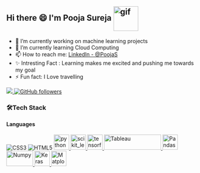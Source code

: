 <p align="center", width="65", height="16";><H2> Hi there 😄 I'm Pooja Sureja
<img align="center" src="https://camo.githubusercontent.com/df4fb9a38043d36f53a99506dc11314da83a1053019f90366c4f13f331d5d824/68747470733a2f2f692e70696e696d672e636f6d2f6f726967696e616c732f62392f33372f31322f62393337313237336165393461393436653932303734643162393639363638302e676966" width="65" height="65" alt="gif" data-canonical-src="https://i.pinimg.com/originals/b9/37/12/b9371273ae94a946e92074d1b9696680.gif" style="max-width: 100%;">
</h2></p>

- 🔭 I’m currently working on machine learning projects
- 🌱 I’m currently learning Cloud Computing
- 📫 How to reach me: <a href="https://www.linkedin.com/in/poojasureja11/" rel="nofollow">LinkedIn - @PoojaS</a>
- ✨ Intresting Fact : Learning makes me excited and pushing me towards my goal
- ⚡ Fun fact: I Love travelling

<p dir="auto">
<a href="https://www.linkedin.com/in/poojasureja11/" rel="nofollow"><img src="https://img.shields.io/badge/PoojaS-%20-blue?style=flat-square&logo=linkedin&label=PoojaS&labelColor=blue">
</a> 
<a href="https://github.com/iampawan"><img alt="GitHub followers" src="https://img.shields.io/github/followers/PoojaS?label=PoojaS&style=social">
</a>
</p>
<h3>🛠Tech Stack</h3>
<h4>Languages</h4>
<p dir="auto">
<a target="_blank" rel="https://html.spec.whatwg.org/multipage/" rel="nofollow"><img src="https://camo.githubusercontent.com/e6b67b27998fca3bccf4c0ee479fc8f9de09d91f389cccfbe6cb1e29c10cfbd7/68747470733a2f2f696d672e736869656c64732e696f2f62616467652f637373332d2532333135373242362e7376673f7374796c653d666f722d7468652d6261646765266c6f676f3d63737333266c6f676f436f6c6f723d7768697465" alt="CSS3" data-canonical-src="https://img.shields.io/badge/css3-%231572B6.svg?style=for-the-badge&amp;logo=css3&amp;logoColor=white" style="max-width: 100%;"></a>
<a target="_blank" rel="https://www.w3.org/Style/CSS/Overview.en.html" rel="nofollow"><img src="https://camo.githubusercontent.com/49fbb99f92674cc6825349b154b65aaf4064aec465d61e8e1f9fb99da3d922a1/68747470733a2f2f696d672e736869656c64732e696f2f62616467652f68746d6c352d2532334533344632362e7376673f7374796c653d666f722d7468652d6261646765266c6f676f3d68746d6c35266c6f676f436f6c6f723d7768697465" alt="HTML5" data-canonical-src="https://img.shields.io/badge/html5-%23E34F26.svg?style=for-the-badge&amp;logo=html5&amp;logoColor=white" style="max-width: 100%;"></a>
<a href="https://www.python.org" rel="nofollow"> <img src="https://camo.githubusercontent.com/4575a0a9c24b0dfd5cf21d206f98b5f72761eaaa139f4debdbb526162170485c/68747470733a2f2f75706c6f61642e77696b696d656469612e6f72672f77696b6970656469612f636f6d6d6f6e732f7468756d622f632f63332f507974686f6e2d6c6f676f2d6e6f746578742e7376672f3132303070782d507974686f6e2d6c6f676f2d6e6f746578742e7376672e706e67" alt="python" width="40" height="40" data-canonical-src="https://upload.wikimedia.org/wikipedia/commons/thumb/c/c3/Python-logo-notext.svg/1200px-Python-logo-notext.svg.png" style="max-width: 100%;"> </a> 
<a href="https://scikit-learn.org/stable/"> <img src="https://camo.githubusercontent.com/69ce21304adac467a8251181f98932e1785abd9d718cdd8edc78d1abbf2dcb49/68747470733a2f2f75706c6f61642e77696b696d656469612e6f72672f77696b6970656469612f636f6d6d6f6e732f302f30352f5363696b69745f6c6561726e5f6c6f676f5f736d616c6c2e737667" alt="scikit_learn" width="40" height="40" data-canonical-src="https://upload.wikimedia.org/wikipedia/commons/0/05/Scikit_learn_logo_small.svg" style="max-width: 100%;"> </a> 
<a href="https://www.tensorflow.org" rel="nofollow"> <img src="https://camo.githubusercontent.com/b861b92581ad5a7b81147073d729eda727f71985d72f3dd198e0afd792a6f9de/68747470733a2f2f7777772e766563746f726c6f676f2e7a6f6e652f6c6f676f732f74656e736f72666c6f772f74656e736f72666c6f772d69636f6e2e737667" alt="tensorflow" width="40" height="40" data-canonical-src="https://www.vectorlogo.zone/logos/tensorflow/tensorflow-icon.svg" style="max-width: 100%;"> </a> 
<a href="https://www.tableau.com/" rel="nofollow"> <img src="https://camo.githubusercontent.com/31ddc63f20e06108ed9d7e8104c75df40db046c360dab0b9612170bf31e23bdd/68747470733a2f2f7777772e7461626c6561752e636f6d2f7468656d65732f637573746f6d2f7461626c6561755f7777772f6c6f676f2e706e67" alt="Tableau" width="150" height="40" data-canonical-src="https://www.tableau.com/themes/custom/tableau_www/logo.png" style="max-width: 100%;"> </a>
<a href="https://pandas.pydata.org/" rel="nofollow"> <img src="https://camo.githubusercontent.com/1c46cf6d41b8746223bf9f15d4e62e7cbc7197893afe015ab01ef70f96e2ac06/68747470733a2f2f70616e6461732e7079646174612e6f72672f7374617469632f696d672f70616e6461735f6d61726b2e737667" alt="Pandas" width="40" height="40" data-canonical-src="https://pandas.pydata.org/static/img/pandas_mark.svg" style="max-width: 100%;"> </a> 
<a href="https://numpy.org/" rel="nofollow"> <img src="https://camo.githubusercontent.com/669fdd809fee8343acad2fd9bfc613221d46090da492bdb1bc7aa22c54becf1b/68747470733a2f2f75706c6f61642e77696b696d656469612e6f72672f77696b6970656469612f636f6d6d6f6e732f7468756d622f332f33312f4e756d50795f6c6f676f5f323032302e7376672f37363870782d4e756d50795f6c6f676f5f323032302e7376672e706e67" alt="Numpy" width="70" height="40" data-canonical-src="https://upload.wikimedia.org/wikipedia/commons/thumb/3/31/NumPy_logo_2020.svg/768px-NumPy_logo_2020.svg.png" style="max-width: 100%;"> </a> 
<a href="https://keras.io/" rel="nofollow"> <img src="https://camo.githubusercontent.com/1604a38ba0d9486d3ef957bc02379626160ccbcaea226328c0234b225c681ad1/68747470733a2f2f75706c6f61642e77696b696d656469612e6f72672f77696b6970656469612f636f6d6d6f6e732f7468756d622f612f61652f4b657261735f6c6f676f2e7376672f37363870782d4b657261735f6c6f676f2e7376672e706e67" alt="Keras" width="40" height="40" data-canonical-src="https://upload.wikimedia.org/wikipedia/commons/thumb/a/ae/Keras_logo.svg/768px-Keras_logo.svg.png" style="max-width: 100%;"> </a> 
<a href="https://matplotlib.org/" rel="nofollow"> <img src="https://camo.githubusercontent.com/9b6fcace6e5ad32f4d94f538b8a4a3e2d45a03bbb04b19d458fc388bb386c993/68747470733a2f2f75706c6f61642e77696b696d656469612e6f72672f77696b6970656469612f636f6d6d6f6e732f7468756d622f302f30312f437265617465645f776974685f4d6174706c6f746c69622d6c6f676f2e7376672f3130323470782d437265617465645f776974685f4d6174706c6f746c69622d6c6f676f2e7376672e706e67" alt="Matplotlib" width="40" height="40" data-canonical-src="https://upload.wikimedia.org/wikipedia/commons/thumb/0/01/Created_with_Matplotlib-logo.svg/1024px-Created_with_Matplotlib-logo.svg.png" style="max-width: 100%;"> </a></p>
